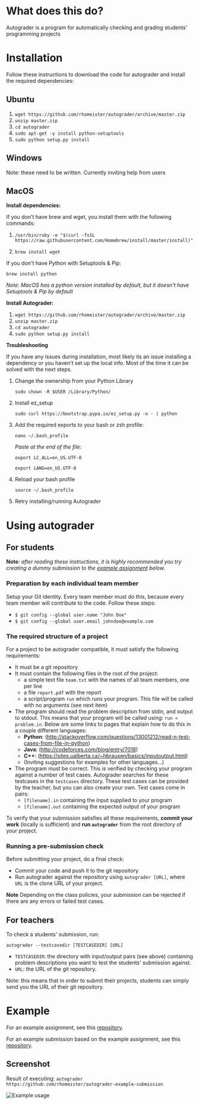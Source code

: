 # What does this do?
Autograder is a program for automatically checking and grading students' 
programming projects

# Installation

Follow these instructions to download the code for autograder and install 
the required dependencies:

## Ubuntu

1. `wget https://github.com/rhomeister/autograder/archive/master.zip`
2. `unzip master.zip`
3. `cd autograder`
4. `sudo apt-get -y install python-setuptools`
5. `sudo python setup.py install`

## Windows

Note: these need to be written. Currently inviting help from users

## MacOS

**Install dependencies:**

If you don't have brew and wget, you install them with the following commands:

1. `/usr/bin/ruby -e "$(curl -fsSL https://raw.githubusercontent.com/Homebrew/install/master/install)"`

2. `brew install wget`

If you don't have Python with Setuptools & Pip:

`brew install python`

_Note: MacOS has a python version installed by default, but it doesn't have
Setuptools & Pip by default_

**Install Autograder:**

1. `wget https://github.com/rhomeister/autograder/archive/master.zip`
2. `unzip master.zip`
3. `cd autograder`
4. `sudo python setup.py install`

**Troubleshooting**

If you have any issues during installation, most likely its an issue installing a dependency or you haven't set up the local info. Most of the time it can be solved with the
next steps.

1. Change the ownership from your Python Library

   `sudo chown -R $USER /Library/Python/`

2. Install ez_setup

   `sudo curl https://bootstrap.pypa.io/ez_setup.py -o - | python`

3. Add the required exports to your bash or zsh profile:

   `nano ~/.bash_profile`

    _Paste at the end of the file_:

   `export LC_ALL=en_US.UTF-8`

   `export LANG=en_US.UTF-8`

4. Reload your bash profile

    `source ~/.bash_profile`

5. Retry installing/running Autograder


# Using autograder

## For students

**Note**: _after reading these instructions, it is highly recommended you try creating
a dummy submission to the [example assignment](#example) below._

### Preparation by each individual team member

Setup your Git identity. Every team member must do this, because every team
member will contribute to the code. Follow these steps:
- `$ git config --global user.name "John Doe"`
- `$ git config --global user.email johndoe@example.com`

### The required structure of a project

For a project to be autograder compatible, it must satisfy the following
requirements:

- It must be a git repository
- It must contain the following files in the root of the project:
  - a simple text file `team.txt` with the names of all team members, one per
    line
  - a file `report.pdf` with the report
  - a script/program `run` which runs your program. This file will be called
    with no arguments (see next item)
- The program should read the problem description from stdin, and output to
  stdout. This means that your program will be called using: `run < problem.in`.
  Below are some links to pages that explain how to do this in a couple 
  different languages:
  - **Python**:
    (http://stackoverflow.com/questions/13001212/read-n-test-cases-from-file-in-python) 
  - **Java**: (http://codeforces.com/blog/entry/7018)
  - **C++**: (https://sites.ualberta.ca/~hbrausen/basics/inputoutput.html)
  - (Inviting suggestions for examples for other languages...)
- The program must be correct. This is verified by checking your program against
  a number of test cases. Autograder searches for these testcases in the
  `testcases` directory.
  These test cases can be provided by the teacher, but you can also create your 
  own. Test cases come in pairs:
  - `[filename].in` containing the input supplied to your program
  - `[filename].out` containing the expected output of your program

To verify that your submission satisfies all these requirements, **commit your
work** (locally is sufficient) and **run `autograder`** from the root directory 
of your project.

### Running a pre-submission check
Before submitting your project, do a final check:

- Commit your code and push it to the git repository
- Run autograder against the repository using `autograder [URL]`, where `URL` is
  the clone URL of your project.

**Note** Depending on the class policies, your submission can be rejected if
there are any errors or failed test cases.

## For teachers

To check a students' submission, run:

`autograder --testcasedir [TESTCASEDIR] [URL]`

- `TESTCASEDIR`: the directory with input/output pairs (see above) containing
  problem descriptions you want to test the students' submission against.
- `URL`: the URL of the git repository.

Note: this means that in order to submit their projects, students can simply
send you the URL of their git repository.

# Example

For an example assignment, see this
[repository](https://github.com/rhomeister/autograder-example-assignment).

For an example submission based on the example assignment, see this
[repository](https://github.com/rhomeister/autograder-example-submission).

## Screenshot

Result of executing: 
`autograder https://github.com/rhomeister/autograder-example-submission` 

![Example usage](screenshot.png)

